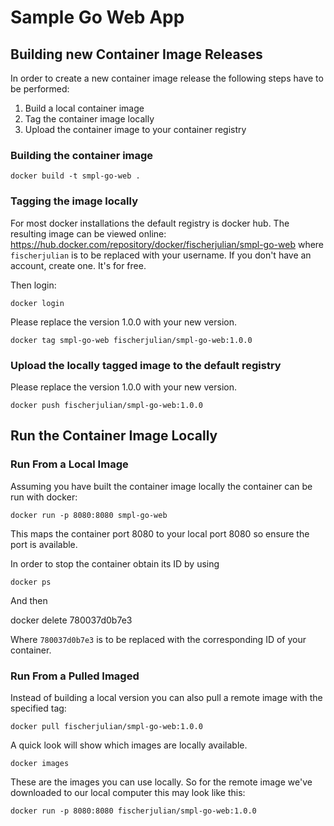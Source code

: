 # Sample Go Web App

## Building new Container Image Releases

In order to create a new container image release the following steps have to be performed:

1. Build a local container image
2. Tag the container image locally
3. Upload the container image to your container registry


### Building the container image

    docker build -t smpl-go-web .

### Tagging the image locally

For most docker installations the default registry is docker hub. The resulting image can be viewed online: https://hub.docker.com/repository/docker/fischerjulian/smpl-go-web where `fischerjulian` is to be replaced with your username. If you don't have an account, create one. It's for free.

Then login:

    docker login

Please replace the version 1.0.0 with your new version.

    docker tag smpl-go-web fischerjulian/smpl-go-web:1.0.0

### Upload the locally tagged image to the default registry

Please replace the version 1.0.0 with your new version.

    docker push fischerjulian/smpl-go-web:1.0.0

## Run the Container Image Locally

### Run From a Local Image

Assuming you have built the container image locally the container can be run with docker:

    docker run -p 8080:8080 smpl-go-web

This maps the container port 8080 to your local port 8080 so ensure the port is available.

In order to stop the container obtain its ID by using

    docker ps

And then

  docker delete 780037d0b7e3

Where `780037d0b7e3` is to be replaced with the corresponding ID of your container.

### Run From a Pulled Imaged

Instead of building a local version you can also pull a remote image with the specified tag:

    docker pull fischerjulian/smpl-go-web:1.0.0

A quick look will show which images are locally available.

    docker images

These are the images you can use locally. So for the remote image we've downloaded to our
local computer this may look like this:

    docker run -p 8080:8080 fischerjulian/smpl-go-web:1.0.0
